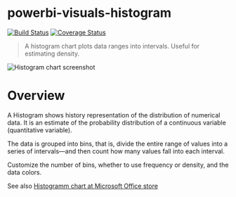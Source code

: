 # powerbi-visuals-histogram
[![Build Status](https://travis-ci.org/Microsoft/powerbi-visuals-histogram.svg?branch=master)](https://travis-ci.org/Microsoft/powerbi-visuals-histogram) [![Coverage Status](https://coveralls.io/repos/github/Microsoft/powerbi-visuals-histogram/badge.svg?branch=master)](https://coveralls.io/github/Microsoft/powerbi-visuals-histogram?branch=master)

> A histogram chart plots data ranges into intervals. Useful for estimating density.

![Histogram chart screenshot](https://az158878.vo.msecnd.net/marketing/Partner_21474836617/Product_42949680587/Asset_941ab72a-2c82-405a-b258-6c8c01d13e68/Histogramscreenshot1.png)
# Overview
A Histogram shows history representation of the distribution of numerical data. It is an estimate of the probability distribution of a continuous variable (quantitative variable).

The data is grouped into bins, that is, divide the entire range of values into a series of intervals—and then count how many values fall into each interval.

Customize the number of bins, whether to use frequency or density, and the data colors.

See also [Histogramm chart at Microsoft Office store](https://store.office.com/en-us/app.aspx?assetid=WA104380776&sourcecorrid=e26ecce9-0b9e-47f4-9c7a-a023465dafdc&searchapppos=0&ui=en-US&rs=en-US&ad=US&appredirect=false)